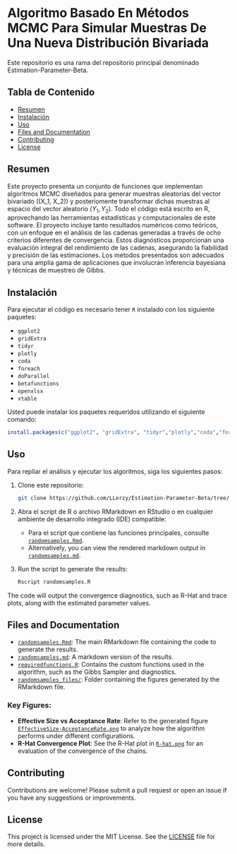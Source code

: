 # Algoritmo Basado En Métodos MCMC Para Simular Muestras De Una Nueva Distribución Bivariada

Este repositorio es una rama del repositorio principal denominado Estimation-Parameter-Beta.

## Tabla de Contenido
- [Resumen](#resumen)
- [Instalación](#instalación)
- [Uso](#uso)
- [Files and Documentation](#files-and-documentation)
- [Contributing](#contributing)
- [License](#license)

## Resumen

Este proyecto presenta un conjunto de funciones que implementan algoritmos MCMC diseñados para generar muestras aleatorias del vector bivariado \((X_1, X_2)\) y posteriomente transformar dichas muestras al espacio del vector aleatorio $(Y_1,Y_2)$. Todo el código está escrito en R, aprovechando las herramientas estadísticas y computacionales de este software. El proyecto incluye tanto resultados numéricos como teóricos, con un enfoque en el análisis de las cadenas generadas a través de ocho criterios diferentes de convergencia. Estos diagnósticos proporcionan una evaluación integral del rendimiento de las cadenas, asegurando la fiabilidad y precisión de las estimaciones. Los métodos presentados son adecuados para una amplia gama de aplicaciones que involucran inferencia bayesiana y técnicas de muestreo de Gibbs.

## Instalación
Para ejecutar el código es necesario tener `R` instalado con los siguiente paquetes:
- `ggplot2`
- `gridExtra`
- `tidyr`
- `plotly`
- `coda`
- `foreach`
- `doParallel`
- `betafunctions`
- `openxlsx`
- `xtable`

Usted puede instalar los paquetes requeridos utilizando el siguiente comando:
```R
install.packages(c("ggplot2", "gridExtra", "tidyr","plotly","coda","foreach","doParallel","betafunctions","openxlsx","xtable"))
```

## Uso
Para repliar el análisis y ejecutar los algoritmos, siga los siguientes pasos:

1. Clone este repositorio:
   ```bash
   git clone https://github.com/LLerzy/Estimation-Parameter-Beta/tree/Algorithm-Sim-Samples.git
   ```
2. Abra el script de R o archivo RMarkdown en RStudio o en cualquier ambiente de desarrollo integrado (IDE) compatible:
   - Para el script que contiene las funciones principales, consulte [`randomsamples.Rmd`](https://github.com/LLerzy/Estimation-Parameter-Beta/blob/Algorithm-Sim-Samples/requiredfunctions.R).
   - Alternatively, you can view the rendered markdown output in [`randomsamples.md`](randomsamples.md).

3. Run the script to generate the results:
   ```bash
   Rscript randomsamples.R
   ```

The code will output the convergence diagnostics, such as R-Hat and trace plots, along with the estimated parameter values.

## Files and Documentation
- [`randomsamples.Rmd`](randomsamples.Rmd): The main RMarkdown file containing the code to generate the results.
- [`randomsamples.md`](randomsamples.md): A markdown version of the results.
- [`requiredfunctions.R`](requiredfunctions.R): Contains the custom functions used in the algorithm, such as the Gibbs Sampler and diagnostics.
- [`randomsamples_files/`](randomsamples_files/): Folder containing the figures generated by the RMarkdown file.

### Key Figures:
- **Effective Size vs Acceptance Rate**: Refer to the generated figure [`EffectiveSize-AcceptanceRate.png`](randomsamples_files/figure-gfm/EffectiveSize-AcceptanceRate.png) to analyze how the algorithm performs under different configurations.
- **R-Hat Convergence Plot**: See the R-Hat plot in [`R-hat.png`](randomsamples_files/figure-gfm/R-hat.png) for an evaluation of the convergence of the chains.

## Contributing
Contributions are welcome! Please submit a pull request or open an issue if you have any suggestions or improvements.

## License
This project is licensed under the MIT License. See the [LICENSE](LICENSE) file for more details.
